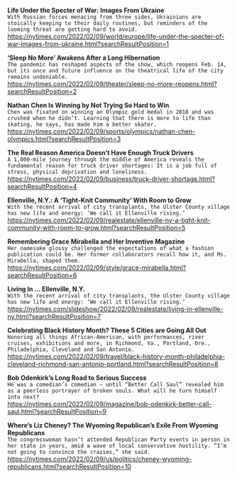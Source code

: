 **Life Under the Specter of War: Images From Ukraine**\
`With Russian forces menacing from three sides, Ukrainians are stoically keeping to their daily routines, but reminders of the looming threat are getting hard to avoid. `\
https://nytimes.com/2022/02/09/world/europe/life-under-the-specter-of-war-images-from-ukraine.html?searchResultPosition=1

**‘Sleep No More’ Awakens After a Long Hibernation**\
`The pandemic has reshaped aspects of the show, which reopens Feb. 14, but its once and future influence on the theatrical life of the city remains undeniable.`\
https://nytimes.com/2022/02/09/theater/sleep-no-more-reopens.html?searchResultPosition=2

**Nathan Chen Is Winning by Not Trying So Hard to Win**\
`Chen was fixated on winning an Olympic gold medal in 2018 and was crushed when he didn’t. Learning that there is more to life than skating, he says, has made him a better skater.`\
https://nytimes.com/2022/02/09/sports/olympics/nathan-chen-olympics.html?searchResultPosition=3

**The Real Reason America Doesn’t Have Enough Truck Drivers**\
`A 1,000-mile journey through the middle of America reveals the fundamental reason for truck driver shortages: It is a job full of stress, physical deprivation and loneliness.`\
https://nytimes.com/2022/02/09/business/truck-driver-shortage.html?searchResultPosition=4

**Ellenville, N.Y.: A ‘Tight-Knit Community’ With Room to Grow**\
`With the recent arrival of city transplants, the Ulster County village has new life and energy: ‘We call it Ellenville rising.’`\
https://nytimes.com/2022/02/09/realestate/ellenville-ny-a-tight-knit-community-with-room-to-grow.html?searchResultPosition=5

**Remembering Grace Mirabella and Her Inventive Magazine**\
`Her namesake glossy challenged the expectations of what a fashion publication could be. Her former collaborators recall how it, and Ms. Mirabella, shaped them.`\
https://nytimes.com/2022/02/09/style/grace-mirabella.html?searchResultPosition=6

**Living In ... Ellenville, N.Y.**\
`With the recent arrival of city transplants, the Ulster County village has new life and energy: ‘We call it Ellenville rising.’`\
https://nytimes.com/slideshow/2022/02/09/realestate/living-in-ellenville-ny.html?searchResultPosition=7

**Celebrating Black History Month? These 5 Cities are Going All Out**\
`Honoring all things African-American, with performances, river cruises, exhibitions and more, in Richmond, Va., Portland, Ore., Philadelphia, Cleveland and San Antonio.`\
https://nytimes.com/2022/02/09/travel/black-history-month-philadelphia-cleveland-richmond-san-antonio-portland.html?searchResultPosition=8

**Bob Odenkirk’s Long Road to Serious Success**\
`He was a comedian’s comedian — until “Better Call Saul” revealed him as a peerless portrayer of broken souls. What will he turn himself into next?`\
https://nytimes.com/2022/02/09/magazine/bob-odenkirk-better-call-saul.html?searchResultPosition=9

**Where’s Liz Cheney? The Wyoming Republican’s Exile From Wyoming Republicans**\
`The congresswoman hasn’t attended Republican Party events in person in her state in years, amid a wave of local conservative hostility. “I’m not going to convince the crazies,” she said.`\
https://nytimes.com/2022/02/09/us/politics/cheney-wyoming-republicans.html?searchResultPosition=10

